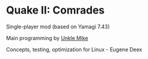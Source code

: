 # Quake II: Comrades
Single-player mod (based on Yamagi 7.43)

Main programming by [Unkle Mike](https://www.moddb.com/engines/xash3d-engine)

Concepts, testing, optimization for Linux - Eugene Deex 

